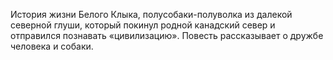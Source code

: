 <!--2025-09-01 16:09:44--><!--pdate:1926-01-15T00:00:00+00:00-->
История жизни Белого Клыка, полусобаки-полуволка из далекой северной глуши, который покинул родной канадский север и отправился познавать «цивилизацию».
Повесть рассказывает о дружбе человека и собаки.